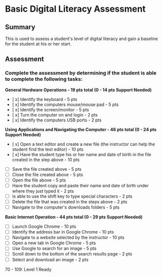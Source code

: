 # Basic Digital Literacy Assessment

## Summary

This is used to assess a student's level of digital literacy and gain a baseline for the student at his or her start.

## Assessment

### Complete the assessment by determining if the student is able to complete the following tasks: 

**General Hardware Operations - 19 pts total (0 - 14 pts Support Needed)**
- [ x] Identify the keyboard - 5 pts
- [ x] Identify the computers mouse/mouse pad - 5 pts
- [ x] Identify the screen/monitor - 5 pts
- [ x] Turn the computer on and login - 2 pts
- [ x] Identify the computers USB ports - 2 pts

**Using Applications and Navigating the Computer - 46 pts total (0 - 24 pts Support Needed)**
- [ x] Open a text editor and create a new file (the instructor can help the student find the text editor) - 10 pts
- [ x] Have the student type his or her name and date of birth in the file created in the step above - 10 pts
- [ ] Save the file created above - 5 pts
- [ ] Close the file created above - 5 pts
- [ ] Open the file above - 5 pts
- [ ] Have the student copy and paste their name and date of birth under where they just typed it - 2 pts 
- [ ] Is able to use the shift key to type special characters - 2 pts
- [ ] Delete the file that was created in the steps above - 2 pts
- [ ] Navigate to the computer's downloads folders - 5 pts

**Basic Internet Operation - 44 pts total (0 - 29 pts Support Needed)**
- [ ] Launch Google Chrome - 10 pts
- [ ] Identify the address bar in Google Chrome - 10 pts
- [ ] Navigate to a website selected by the instructor - 10 pts
- [ ] Open a new tab in Google Chrome - 5 pts
- [ ] Use Google to search for an image - 5 pts
- [ ] Scroll down to the bottom of the search results page - 2 pts
- [ ] Select and download an image - 2 pts

70 - 109: Level 1 Ready
